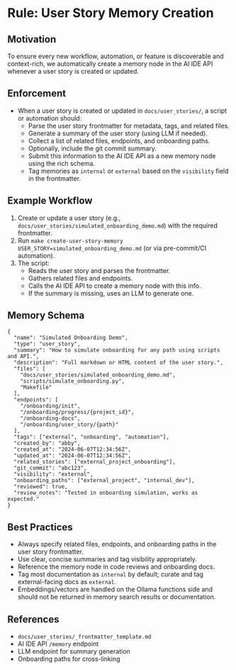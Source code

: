 # Rule: User Story Memory Creation

## Motivation
To ensure every new workflow, automation, or feature is discoverable and context-rich, we automatically create a memory node in the AI IDE API whenever a user story is created or updated.

## Enforcement
- When a user story is created or updated in `docs/user_stories/`, a script or automation should:
  - Parse the user story frontmatter for metadata, tags, and related files.
  - Generate a summary of the user story (using LLM if needed).
  - Collect a list of related files, endpoints, and onboarding paths.
  - Optionally, include the git commit summary.
  - Submit this information to the AI IDE API as a new memory node using the rich schema.
  - Tag memories as `internal` or `external` based on the `visibility` field in the frontmatter.

## Example Workflow
1. Create or update a user story (e.g., `docs/user_stories/simulated_onboarding_demo.md`) with the required frontmatter.
2. Run `make create-user-story-memory USER_STORY=simulated_onboarding_demo.md` (or via pre-commit/CI automation).
3. The script:
   - Reads the user story and parses the frontmatter.
   - Gathers related files and endpoints.
   - Calls the AI IDE API to create a memory node with this info.
   - If the summary is missing, uses an LLM to generate one.

## Memory Schema
```
{
  "name": "Simulated Onboarding Demo",
  "type": "user_story",
  "summary": "How to simulate onboarding for any path using scripts and API.",
  "description": "Full markdown or HTML content of the user story.",
  "files": [
    "docs/user_stories/simulated_onboarding_demo.md",
    "scripts/simulate_onboarding.py",
    "Makefile"
  ],
  "endpoints": [
    "/onboarding/init",
    "/onboarding/progress/{project_id}",
    "/onboarding-docs",
    "/onboarding/user_story/{path}"
  ],
  "tags": ["external", "onboarding", "automation"],
  "created_by": "abby",
  "created_at": "2024-06-07T12:34:56Z",
  "updated_at": "2024-06-07T12:34:56Z",
  "related_stories": ["external_project_onboarding"],
  "git_commit": "abc123",
  "visibility": "external",
  "onboarding_paths": ["external_project", "internal_dev"],
  "reviewed": true,
  "review_notes": "Tested in onboarding simulation, works as expected."
}
```

## Best Practices
- Always specify related files, endpoints, and onboarding paths in the user story frontmatter.
- Use clear, concise summaries and tag visibility appropriately.
- Reference the memory node in code reviews and onboarding docs.
- Tag most documentation as `internal` by default; curate and tag external-facing docs as `external`.
- Embeddings/vectors are handled on the Ollama functions side and should not be returned in memory search results or documentation.

## References
- `docs/user_stories/_frontmatter_template.md`
- AI IDE API `/memory` endpoint
- LLM endpoint for summary generation
- Onboarding paths for cross-linking 